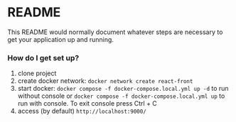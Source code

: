 # README

This README would normally document whatever steps are necessary to get your application up and running.

### How do I get set up?

1. clone project
2. create docker network: `docker network create react-front`
2. start docker: `docker compose -f docker-compose.local.yml up -d` to run without console or `docker compose -f docker-compose.local.yml up` to run with console.
   To exit console press Ctrl + C
3. access (by default) `http://localhost:9000/`
